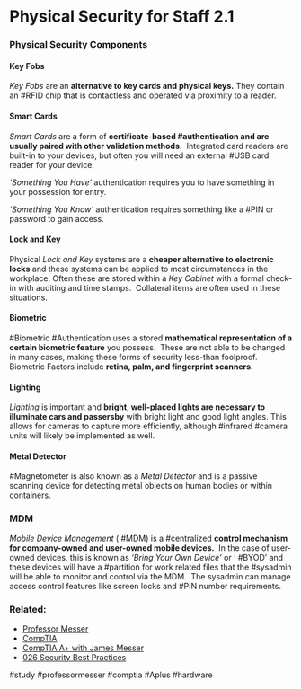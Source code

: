 # Physical Security for Staff 2.1

### Physical Security Components

#### Key Fobs

*Key Fobs* are an **alternative to key cards and physical keys.** They contain an #RFID chip that is contactless and operated via proximity to a reader. 

#### Smart Cards

*Smart Cards* are a form of **certificate-based #authentication and are usually paired with other validation methods.**  Integrated card readers are built-in to your devices, but often you will need an external #USB card reader for your device.

*‘Something You Have’* authentication requires you to have something in your possession for entry.

*‘Something You Know’* authentication requires something like a #PIN or password to gain access.

#### Lock and Key

Physical *Lock and Key* systems are a **cheaper alternative to electronic locks** and these systems can be applied to most circumstances in the workplace. Often these are stored within a *Key Cabinet* with a formal check-in with auditing and time stamps.  Collateral items are often used in these situations.

#### Biometric

#Biometric #Authentication uses a stored **mathematical representation of a certain biometric feature** you possess.  These are not able to be changed in many cases, making these forms of security less-than foolproof. Biometric Factors include **retina, palm, and fingerprint scanners.**

#### Lighting

*Lighting* is important and **bright, well-placed lights are necessary to illuminate cars and passersby** with bright light and good light angles. This allows for cameras to capture more efficiently, although #infrared #camera units will likely be implemented as well.

#### Metal Detector

#Magnetometer is also known as a *Metal Detector* and is a passive scanning device for detecting metal objects on human bodies or within containers.

### MDM

*Mobile Device Management* ( #MDM) is a #centralized **control mechanism for company-owned and user-owned mobile devices.**  In the case of user-owned devices, this is known as *‘Bring Your Own Device’* or ‘ #BYOD’ and these devices will have a #partition for work related files that the #sysadmin will be able to monitor and control via the MDM.  The sysadmin can manage access control features like screen locks and #PIN number requirements.

### Related:
- [Professor Messer](https://www.professormesser.com/free-a-plus-training/220-1102/220-1102-video/physical-security-for-staff-220-1102/ "Professor Messer A+ Guide")
- [CompTIA](https://www.comptia.org/ "CompTIA Homepage")
- [CompTIA A+ with James Messer](CompTIA%20A+%20with%20James%20Messer.md)
- [026 Security Best Practices](026%20Security%20Best%20Practices.md)

#study #professormesser #comptia #Aplus #hardware 